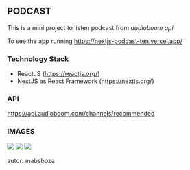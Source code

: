 ## PODCAST

This is a mini project to listen podcast from *audioboom api* 

To see the app running https://nextjs-podcast-ten.vercel.app/

### Technology Stack

- ReactJS (https://reactjs.org/)
- NextJS as React Framework (https://nextjs.org/)

### API

https://api.audioboom.com/channels/recommended

### IMAGES

![](https://res.cloudinary.com/drwln3yve/image/upload/v1592849955/Captura_de_Pantalla_2020-06-22_a_la_s_12.00.50_p._m._pggdii.png)
![](https://res.cloudinary.com/drwln3yve/image/upload/v1592849955/Captura_de_Pantalla_2020-06-22_a_la_s_12.01.05_p._m._eed4ut.png)
![](https://res.cloudinary.com/drwln3yve/image/upload/v1592849955/Captura_de_Pantalla_2020-06-22_a_la_s_12.01.16_p._m._sju8dr.png)


autor: mabsboza
